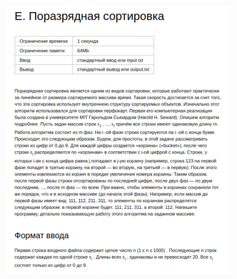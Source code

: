 <div align=center>
    <img src="../../../../static/lessons/SortsQuickMergeRadix/RadiusSort/img/task.png" height="600"/>
</div>